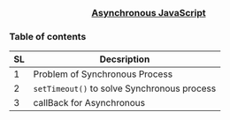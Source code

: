 
<!-- PROJECT LOGO -->
<br />
<p align="center">
    <h3 align="center"><a href="#">Asynchronous JavaScript</a></h3>
</p>

<!-- TABLE OF CONTENTS -->
### Table of contents
|  SL | Decsription         |
|----------|---------------------|
|1 | Problem of Synchronous Process |
|2 | ```setTimeout()``` to solve Synchronous process |
|3 | callBack for Asynchronous |

<br>

